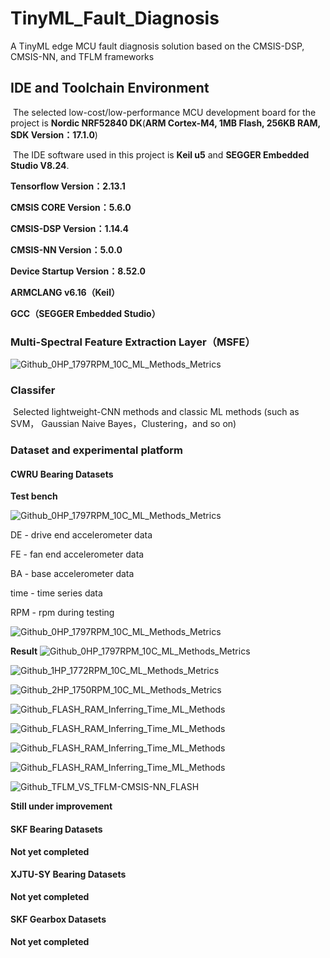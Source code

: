 # TinyML_Fault_Diagnosis
A TinyML edge MCU fault diagnosis solution based on the CMSIS-DSP, CMSIS-NN, and TFLM frameworks



## IDE and Toolchain Environment

​		The selected low-cost/low-performance MCU development board for the project is **Nordic NRF52840 DK**(**ARM Cortex-M4, 1MB Flash, 256KB RAM, SDK Version：17.1.0**)

​		The IDE software used in this project is **Keil u5** and **SEGGER Embedded Studio V8.24**.



**Tensorflow Version：2.13.1**

**CMSIS CORE Version：5.6.0**

**CMSIS-DSP Version：1.14.4**

**CMSIS-NN Version：5.0.0**

**Device Startup Version：8.52.0**

**ARMCLANG v6.16（Keil）**

**GCC（SEGGER Embedded Studio）**



### Multi-Spectral Feature Extraction Layer（MSFE）

![Github_0HP_1797RPM_10C_ML_Methods_Metrics](https://raw.githubusercontent.com/bluepikaqiu/TinyML_Fault_Diagnosis/main/Screenshots/Github_MSFE.png)



### Classifer

​		Selected lightweight-CNN methods and classic ML methods (such as SVM， Gaussian Naive Bayes，Clustering，and so on)



### Dataset and experimental platform

#### CWRU Bearing Datasets

**Test bench**

![Github_0HP_1797RPM_10C_ML_Methods_Metrics](https://raw.githubusercontent.com/bluepikaqiu/TinyML_Fault_Diagnosis/main/Screenshots/Github_CWRU_test_rig.png)

DE - drive end accelerometer data

FE - fan end accelerometer data

BA - base accelerometer data

time - time series data

RPM - rpm during testing



![Github_0HP_1797RPM_10C_ML_Methods_Metrics](https://raw.githubusercontent.com/bluepikaqiu/TinyML_Fault_Diagnosis/main/Screenshots/Github_CWRU_Data.png)



**Result**
![Github_0HP_1797RPM_10C_ML_Methods_Metrics](https://raw.githubusercontent.com/bluepikaqiu/TinyML_Fault_Diagnosis/main/Screenshots/Github_0HP_1797RPM_10C_ML_Methods_Metrics.png)

![Github_1HP_1772RPM_10C_ML_Methods_Metrics](https://raw.githubusercontent.com/bluepikaqiu/TinyML_Fault_Diagnosis/main/Screenshots/Github_1HP_1772RPM_10C_ML_Methods_Metrics.png)

![Github_2HP_1750RPM_10C_ML_Methods_Metrics](https://raw.githubusercontent.com/bluepikaqiu/TinyML_Fault_Diagnosis/main/Screenshots/Github_2HP_1750RPM_10C_ML_Methods_Metrics.png)

![Github_FLASH_RAM_Inferring_Time_ML_Methods](https://raw.githubusercontent.com/bluepikaqiu/TinyML_Fault_Diagnosis/main/Screenshots/Github_FLASH_ML_Methods.png)

![Github_FLASH_RAM_Inferring_Time_ML_Methods](https://raw.githubusercontent.com/bluepikaqiu/TinyML_Fault_Diagnosis/main/Screenshots/Github_RAM_ML_Methods.png)

![Github_FLASH_RAM_Inferring_Time_ML_Methods](https://raw.githubusercontent.com/bluepikaqiu/TinyML_Fault_Diagnosis/main/Screenshots/Github_Inferring_Time_ML_Methods.png)

![Github_FLASH_RAM_Inferring_Time_ML_Methods](https://raw.githubusercontent.com/bluepikaqiu/TinyML_Fault_Diagnosis/main/Screenshots/Github_Multi_SVM_MCU_Flash_RAM_Inferring_Time.png)

![Github_TFLM_VS_TFLM-CMSIS-NN_FLASH](https://raw.githubusercontent.com/bluepikaqiu/TinyML_Fault_Diagnosis/main/Screenshots/Github_TFLM_VS_TFLM-CMSIS-NN_FLASH_RAM_Inferring_Time.png)

**Still under improvement**



#### SKF Bearing Datasets

**Not yet completed**

#### XJTU-SY Bearing Datasets

**Not yet completed**

####  SKF Gearbox Datasets

**Not yet completed**



